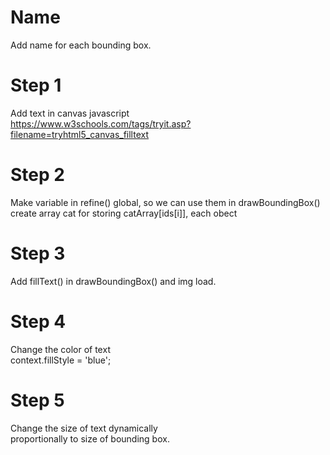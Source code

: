 # Name
Add name for each bounding box. 

# Step 1   
Add text in canvas javascript      
https://www.w3schools.com/tags/tryit.asp?filename=tryhtml5_canvas_filltext    

# Step 2    
Make variable in refine() global, so we can use them in drawBoundingBox()      
create array cat for storing catArray[ids[i]], each obect

# Step 3    
Add fillText() in drawBoundingBox() and img load.   


# Step 4  
Change the color of text    
context.fillStyle = 'blue';   

# Step 5    
Change the size of text dynamically    
proportionally to size of bounding box.      
